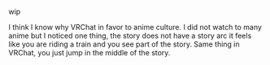 
wip

I think I know why VRChat in favor to anime culture. I did not watch to many anime but I noticed one thing, the story does not have a story arc it feels like you are riding a train and you see part of the story. Same thing in VRChat, you just jump in the middle of the story.